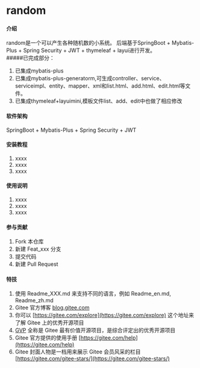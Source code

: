 # random

#### 介绍
random是一个可以产生各种随机数的小系统。
后端基于SpringBoot + Mybatis-Plus + Spring Security + JWT + thymeleaf + layui进行开发。
<br>
#####已完成部分： 
1. 已集成mybatis-plus
2. 已集成mybatis-plus-generatorm,可生成controller、service、serviceimpl、entity、mapper、xml和list.html、add.html、edit.html等文件。
3. 已集成thymeleaf+layuimini,模板文件list、add、edit中也做了相应修改
#### 软件架构
SpringBoot + Mybatis-Plus + Spring Security + JWT

#### 安装教程

1.  xxxx
2.  xxxx
3.  xxxx

#### 使用说明

1.  xxxx
2.  xxxx
3.  xxxx

#### 参与贡献

1.  Fork 本仓库
2.  新建 Feat_xxx 分支
3.  提交代码
4.  新建 Pull Request


#### 特技

1.  使用 Readme\_XXX.md 来支持不同的语言，例如 Readme\_en.md, Readme\_zh.md
2.  Gitee 官方博客 [blog.gitee.com](https://blog.gitee.com)
3.  你可以 [https://gitee.com/explore](https://gitee.com/explore) 这个地址来了解 Gitee 上的优秀开源项目
4.  [GVP](https://gitee.com/gvp) 全称是 Gitee 最有价值开源项目，是综合评定出的优秀开源项目
5.  Gitee 官方提供的使用手册 [https://gitee.com/help](https://gitee.com/help)
6.  Gitee 封面人物是一档用来展示 Gitee 会员风采的栏目 [https://gitee.com/gitee-stars/](https://gitee.com/gitee-stars/)
